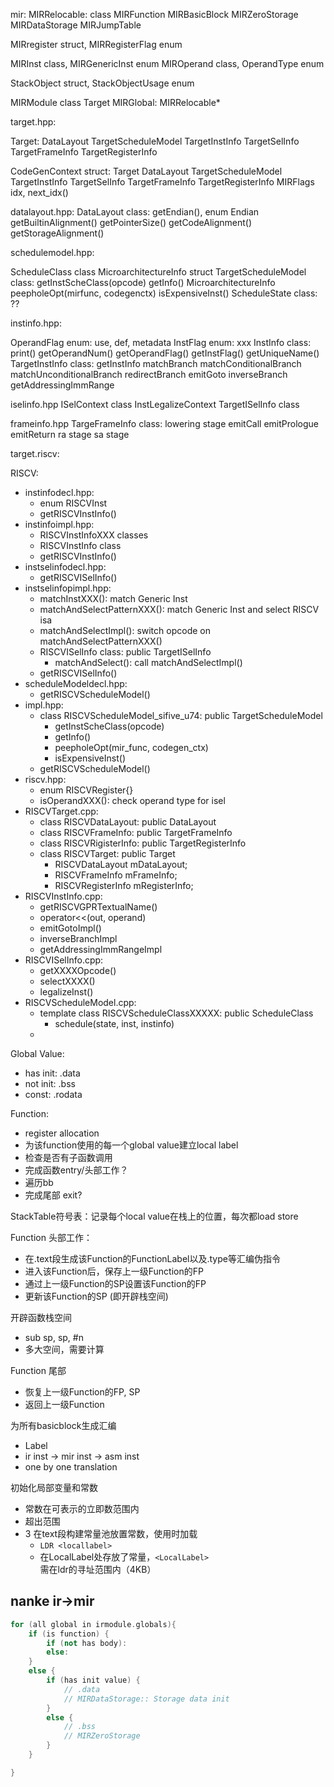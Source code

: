 mir:
MIRRelocable: class
    MIRFunction
    MIRBasicBlock
    MIRZeroStorage
    MIRDataStorage
    MIRJumpTable

MIRregister struct, MIRRegisterFlag enum

MIRInst class, MIRGenericInst enum
    MIROperand class, OperandType enum
    

StackObject struct, StackObjectUsage enum

MIRModule class
    Target
    MIRGlobal: MIRRelocable*

target.hpp:

Target:
    DataLayout
    TargetScheduleModel
    TargetInstInfo
    TargetSelInfo
    TargetFrameInfo
    TargetRegisterInfo

CodeGenContext struct:
    Target
    DataLayout
    TargetScheduleModel
    TargetInstInfo
    TargetSelInfo
    TargetFrameInfo
    TargetRegisterInfo
    MIRFlags
    idx, next_idx()

datalayout.hpp:
DataLayout class:
    getEndian(), enum Endian
    getBuiltinAlignment()
    getPointerSize()
    getCodeAlignment()
    getStorageAlignment()

schedulemodel.hpp:

ScheduleClass class
MicroarchitectureInfo struct
TargetScheduleModel class:
    getInstScheClass(opcode)
    getInfo() MicroarchitectureInfo
    peepholeOpt(mirfunc, codegenctx)
    isExpensiveInst()
ScheduleState class:
    ??

instinfo.hpp:

OperandFlag enum: use, def, metadata
InstFlag enum: xxx
InstInfo class:
    print() 
    getOperandNum()
    getOperandFlag()
    getInstFlag()
    getUniqueName()
TargetInstInfo class:
    getInstInfo
    matchBranch
    matchConditionalBranch
    matchUnconditionalBranch
    redirectBranch
    emitGoto
    inverseBranch
    getAddressingImmRange

iselinfo.hpp
ISelContext class
InstLegalizeContext
TargetISelInfo class

frameinfo.hpp
TargeFrameInfo class:
    lowering stage
        emitCall
        emitPrologue
        emitReturn
    ra stage
    sa stage

target.riscv:


RISCV:
- instinfodecl.hpp:
  - enum RISCVInst
  - getRISCVInstInfo()
- instinfoimpl.hpp:
  - RISCVInstInfoXXX classes
  - RISCVInstInfo class 
  - getRISCVInstInfo()
- instselinfodecl.hpp:
  - getRISCVISelInfo()
- instselinfopimpl.hpp:
  - matchInstXXX(): match Generic Inst
  - matchAndSelectPatternXXX(): match Generic Inst and select RISCV isa
  - matchAndSelectImpl(): switch opcode on matchAndSelectPatternXXX()
  - RISCVISelInfo class: public TargetISelInfo
    - matchAndSelect(): call matchAndSelectImpl()
  - getRISCVISelInfo()
- scheduleModeldecl.hpp:
  - getRISCVScheduleModel()
- impl.hpp:
  - class RISCVScheduleModel_sifive_u74: public TargetScheduleModel
    - getInstScheClass(opcode)
    - getInfo()
    - peepholeOpt(mir_func, codegen_ctx)
    - isExpensiveInst()
  - getRISCVScheduleModel()
- riscv.hpp:
  - enum RISCVRegister{}
  - isOperandXXX(): check operand type for isel
- RISCVTarget.cpp:
  - class RISCVDataLayout: public DataLayout
  - class RISCVFrameInfo: public TargetFrameInfo
  - class RISCVRigisterInfo: public TargetRegisterInfo
  - class RISCVTarget: public Target
    - RISCVDataLayout mDataLayout;
    - RISCVFrameInfo mFrameInfo;
    - RISCVRegisterInfo mRegisterInfo;
- RISCVInstInfo.cpp:
  - getRISCVGPRTextualName()
  - operator<<(out, operand)
  - emitGotoImpl()
  - inverseBranchImpl
  - getAddressingImmRangeImpl
- RISCVISelInfo.cpp:
  - getXXXXOpcode()
  - selectXXXX()
  - legalizeInst()
- RISCVScheduleModel.cpp:
  - template class RISCVScheduleClassXXXXX: public ScheduleClass
    - schedule(state, inst, instinfo)
  - 
Global Value:

- has init: .data
- not init: .bss
- const: .rodata

Function:

- register allocation
- 为该function使用的每一个global value建立local label
- 检查是否有子函数调用
- 完成函数entry/头部工作？
- 遍历bb
- 完成尾部 exit?

StackTable符号表：记录每个local value在栈上的位置，每次都load store

Function 头部工作：
- 在.text段生成该Function的FunctionLabel以及.type等汇编伪指令
- 进入该Function后，保存上一级Function的FP
- 通过上一级Function的SP设置该Function的FP
- 更新该Function的SP (即开辟栈空间)

开辟函数栈空间
- sub sp, sp, #n
- 多大空间，需要计算

Function 尾部
- 恢复上一级Function的FP, SP
- 返回上一级Function

为所有basicblock生成汇编
- Label
- ir inst -> mir inst -> asm inst
- one by one translation

初始化局部变量和常数
- 常数在可表示的立即数范围内
- 超出范围
- 3 在text段构建常量池放置常数，使用时加载
  - `LDR <locallabel>`
  - 在LocalLabel处存放了常量，`<LocalLabel>` 需在ldr的寻址范围内（4KB）

## nanke ir->mir

```c++
for (all global in irmodule.globals){
    if (is function) {
        if (not has body): 
        else: 
    }
    else {
        if (has init value) {
            // .data
            // MIRDataStorage:: Storage data init
        }
        else {
            // .bss
            // MIRZeroStorage
        } 
    }

}
        
```